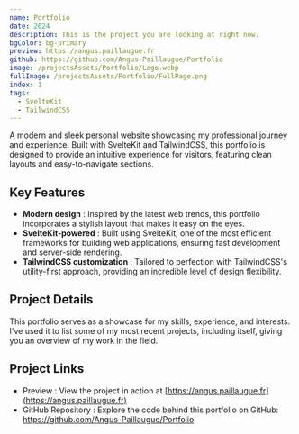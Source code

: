 ```yaml
---
name: Portfolio
date: 2024
description: This is the project you are looking at right now.
bgColor: bg-primary
preview: https://angus.paillaugue.fr
github: https://github.com/Angus-Paillaugue/Portfolio
image: /projectsAssets/Portfolio/Logo.webp
fullImage: /projectsAssets/Portfolio/FullPage.png
index: 1
tags:
  - SvelteKit
  - TailwindCSS
---
```


A modern and sleek personal website showcasing my professional journey and experience. Built with SvelteKit and TailwindCSS, this portfolio is designed to provide an intuitive experience for visitors, featuring clean layouts and easy-to-navigate sections.


## Key Features
 - **Modern design** : Inspired by the latest web trends, this portfolio incorporates a stylish layout that makes it easy on the eyes.
 - **SvelteKit-powered** : Built using SvelteKit, one of the most efficient frameworks for building web applications, ensuring fast development and server-side rendering.
 - **TailwindCSS customization** : Tailored to perfection with TailwindCSS's utility-first approach, providing an incredible level of design flexibility.


## Project Details

This portfolio serves as a showcase for my skills, experience, and interests. I've used it to list some of my most recent projects, including itself, giving you an overview of my work in the field.


## Project Links

 - Preview : View the project in action at [https://angus.paillaugue.fr](https://angus.paillaugue.fr)
 - GitHub Repository : Explore the code behind this portfolio on GitHub: https://github.com/Angus-Paillaugue/Portfolio
